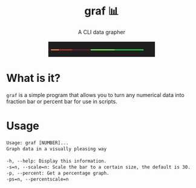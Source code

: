 <h1 align="center">graf 📊</h1>

<p align="center">A CLI data grapher</center>
<br><br>
<img align="center" src="graf.png">

# What is it?

```graf``` is a simple program that allows you to turn any numerical data into fraction bar or percent bar for use in scripts.

# Usage

```
Usage: graf [NUMBER]...
Graph data in a visually pleasing way

-h, --help: Display this information.
-s=n, --scale=n: Scale the bar to a certain size, the default is 30.
-p, --percent: Get a percentage graph.
-ps=n, --percentscale=n
```
